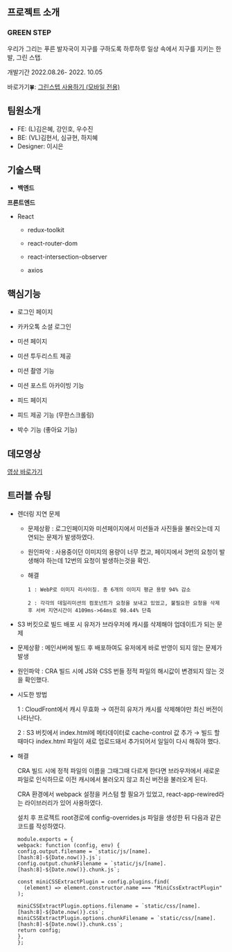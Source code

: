 ## 프로젝트 소개

### GREEN STEP

우리가 그리는 푸른 발자국이 지구를 구하도록
하루하루 일상 속에서 지구를 지키는 한 발, 그린 스탭.

개발기간 2022.08.26- 2022. 10.05

바로가기🍀: <a href='https://greenstepapp.com'> 그린스텝 사용하기 (모바일 전용)  </a>

## 팀원소개

- FE: (L)김은혜, 강인호, 우수진
- BE: (VL)김현서, 심규현, 하지혜
- Designer: 이시은

## 기술스택

- **백엔드**


**프론트엔드**

- React

   - redux-toolkit
 
   - react-router-dom
 
   - react-intersection-observer
 
   - axios


## 핵심기능

- 로그인 페이지

 - 카카오톡 소셜 로그인

- 미션 페이지 

 - 미션 투두리스트 제공
 
 - 미션 촬영 기능
 
 - 미션 포스트 아카이빙 기능
 
- 피드 페이지 
 
 - 피드 제공 기능 (무한스크롤링)
 
 - 박수 기능 (좋아요 기능)

## 데모영상

<a href=https://youtu.be/L4lZPjanLBY>영상 바로가기</a>


## 트러블 슈팅


- 렌더링 지연 문제

  - 문제상황 : 로그인페이지와 미션페이지에서 미션들과 사진들을 불러오는데 지연되는 문제가 발생하였다.
  
  - 원인파악 : 사용중이던 이미지의 용량이 너무 컸고, 페이지에서 3번의 요청이 발생해야 하는데 12번의 요청이 발생하는것을 확인.
  
  - 해결 
        
        1️ : WebP로 이미지 리사이징. 총 6개의 이미지 평균 용량 94% 감소
        
        2 : 각각의 데일리미션의 컴포넌트가 요청을 보내고 있었고, 불필요한 요청을 삭제 후 서버 지연시간이 4109ms->64ms로 98.44% 단축
 
 
 - S3 버킷으로 빌드 배포 시 유저가 브라우저에 캐시를 삭제해야 업데이트가 되는 문제
 
  - 문제상황 : 메인서버에 빌드 후 배포하여도 유저에게 바로 반영이 되지 않는 문제가 발생
  
  - 원인파악 : CRA 빌드 시에 JS와 CSS 번들 정적 파일의 해시값이 변경되지 않는 것을 확인했다.
  
  - 시도한 방법 
  
     1 : CloudFront에서 캐시 무효화 → 여전히 유저가 캐시를 삭제해야만 최신 버전이 나타난다.
     
     2 : S3 버킷에서 index.html에 메타데이터로 cache-control 값 추가 → 빌드 할 때마다 index.html 파일이 새로 업로드돼서 추가되어서 일일이 다시 해줘야 했다.
 
  - 해결 
   
    CRA 빌드 시에 정적 파일의 이름을 그때그때 다르게 한다면 브라우저에서 새로운 파일로 인식하므로 이전 캐시에서 불러오지 않고 최신 버전을 불러오게 된다.

    CRA 환경에서 webpack 설정을 커스텀 할 필요가 있었고, react-app-rewired라는 라이브러리가 있어 사용하였다.

    설치 후 프로젝트 root경로에 config-overrides.js 파일을 생성한 뒤 다음과 같은 코드를 작성하였다.
    
    ```
    module.exports = {
    webpack: function (config, env) {
    config.output.filename = `static/js/[name].[hash:8]-${Date.now()}.js`;
    config.output.chunkFilename = `static/js/[name].[hash:8]-${Date.now()}.chunk.js`;

    const miniCSSExtractPlugin = config.plugins.find(
      (element) => element.constructor.name === "MiniCssExtractPlugin"
    );

    miniCSSExtractPlugin.options.filename = `static/css/[name].[hash:8]-${Date.now()}.css`;
    miniCSSExtractPlugin.options.chunkFilename = `static/css/[name].[hash:8]-${Date.now()}.chunk.css`;
    return config;
    },
    };
    ```

        
        
